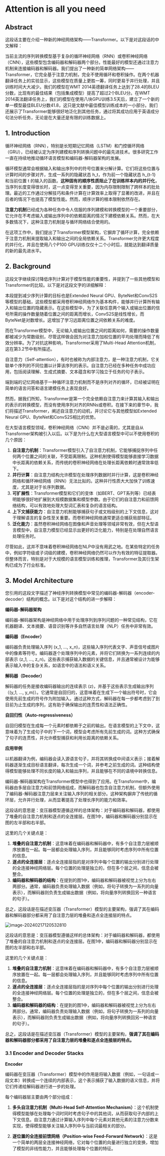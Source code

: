 # Attention is all you need





## Abstract



这段话主要在介绍一种新的神经网络架构——Transformer。以下是对这段话的中文解释：

当前主流的序列转换模型基于复杂的循环神经网络（RNN）或卷积神经网络（CNN），这些模型包含编码器和解码器两个部分。性能最好的模型还通过注意力机制来连接编码器和解码器。我们提出了一种新的简单网络架构——Transformer，它完全基于注意力机制，完全不使用循环和卷积操作。在两个机器翻译任务上的实验显示，这些模型在质量上更胜一筹，同时更易于并行处理，并且训练时间大大减少。我们的模型在WMT 2014英德翻译任务上达到了28.4的BLEU分数，比现有的最佳结果（包括集成模型）提高了超过2个BLEU分。在WMT 2014英法翻译任务上，我们的模型在使用八块GPU训练3.5天后，建立了一个新的单一模型最佳BLEU分数41.8，这只是文献中最佳模型训练成本的一小部分。我们还展示了Transformer能够很好地泛化到其他任务，通过将其成功应用于英语成分句法分析任务，无论是在大量还是有限的训练数据上。



## 1. Introduction

循环神经网络（RNN），特别是长短期记忆网络（LSTM）和门控循环网络（GRU），已经被认定为序列建模和序列转换问题中的最先进技术。很多研究工作一直在持续地推动循环语言模型和编码器-解码器架构的发展。

循环模型通常会根据输入和输出序列中的符号位置来分解计算。它们将这些位置与计算时间的步骤对齐，生成一系列的隐藏状态 h_t，作为前一个隐藏状态 h_{t-1} 和当前位置 t 的输入的函数。**这种固有的顺序性质阻止了在训练样本内的并行化**，当序列长度变得很长时，这一点变得至关重要，因为内存限制限制了跨样本的批处理。最近的工作通过分解技巧和条件计算在计算效率上取得了显著的改进，并且在后者的情况下也提高了模型性能。然而，顺序计算的根本限制依然存在。

**注意力机制**已经成为各种任务中令人信服的序列建模和转换模型的一个重要部分，它允许在不考虑输入或输出序列中的依赖距离的情况下建模依赖关系。然而，在大多数情况下，这种注意力机制是与循环网络结合使用的。

在这项工作中，我们提出了Transformer模型架构，它摒弃了循环计算，完全依赖于注意力机制来提取输入和输出之间的全局依赖关系。Transformer允许更大程度的并行化，并且在使用八个P100 GPU训练仅仅十二个小时后，就能达到翻译质量的新的最先进水平。



## 2. Background



这段文字继续探讨降低序列计算对于模型性能的重要性，并提到了一些其他模型和Transformer的比较。以下是对这段文字的详细解释：

本段提到减少序列计算的目标也是Extended Neural GPU、ByteNet和ConvS2S等模型的基础，这些模型都采用卷积神经网络作为基本构件，能够并行计算所有输入和输出位置的隐藏表示。在这些模型中，为了关联任意两个输入或输出位置的信号所需的操作数量随着位置之间的距离而增长，ConvS2S是线性增长，而ByteNet是对数增长。这增加了学习远距离位置之间依赖关系的难度。

而在Transformer模型中，无论输入或输出位置之间的距离如何，需要的操作数量都被减少为常数级别，尽管这样做会因为对注意力加权位置的平均处理而降低了有效分辨率。为了对抗这种影响，Transformer采用了Multi-Head Attention机制，这在第3.2节中有所描述。

自注意力（Self-attention），有时也被称为内部注意力，是一种注意力机制，它关联单个序列的不同位置以计算该序列的表示。自注意力已经在多种任务中成功应用，包括阅读理解、生成式摘要、文本蕴含和学习独立于任务的句子表示。

端到端的记忆网络基于一种循环注意力机制而不是序列对齐的循环，已经被证明在简单的语言问答和语言建模任务上表现良好。

然而，据我们所知，Transformer是第一个完全依赖自注意力来计算其输入和输出的表示的转换模型，而没有使用序列对齐的RNNs或卷积。在接下来的章节中，我们将描述Transformer，阐述自注意力的动机，并讨论它与其他模型如Extended Neural GPU、ByteNet和ConvS2S相比的优势。





在大型语言模型领域，卷积神经网络（CNN）并不是必需的，尤其是自从Transformer架构被引入以后。以下是为什么在大型语言模型中可以不使用卷积的几个原因：

1. **自注意力机制**：Transformer模型引入了自注意力机制，它能够捕捉序列中任何两个位置之间的关联，不受距离限制。这种机制使得模型能够直接学习数据中长距离的依赖关系，而传统的卷积神经网络在处理长距离依赖时通常效率低下。
2. **并行计算**：自注意力结构允许模型在处理序列数据时并行计算，这是卷积神经网络和循环神经网络（RNN）无法比拟的。这种并行性质大大加快了训练速度，尤其是对于长序列数据。
3. **可扩展性**：Transformer模型和它们的变体（如BERT、GPT系列等）已经表明能够很好地扩展到大规模数据集和模型参数。由于它们的自注意力和前馈网络结构，可以有效地处理大型词汇表和复杂的语言结构。
4. **上下文捕获能力**：自注意力机制能够捕获句子或文档级别的上下文信息，这对于理解语言的复杂性至关重要。而卷积神经网络通常更适合捕获局部特征。
5. **泛化能力**：虽然卷积神经网络在图像和声音处理等领域非常有效，但在大型语言模型中，自注意力模型已经显示出更好的泛化能力，特别是在处理自然语言处理任务时。

尽管如此，这并不意味着卷积神经网络在NLP中没有用武之地。在某些特定的任务中，例如字符级或子词级的建模，卷积神经网络仍然可以作为有效的特征提取器。但整体而言，特别是对于大规模的语言模型训练和推理，Transformer及其衍生架构已成为了行业标准。







## 3. Model Architecture

您引用的这段文字描述了神经序列转换模型中常见的编码器-解码器（encoder-decoder）结构的概念。以下是对这个结构的进一步解释：



**编码器-解码器架构**

编码器-解码器架构是神经网络中用于处理序列到序列问题的一种常见结构，它在机器翻译、文本摘要、语音识别等许多自然语言处理（NLP）任务中非常有效。



**编码器（Encoder）**

编码器负责处理输入序列 \(x_1, ..., x_n\)，这些输入序列代表文字、声音信号或图片中的像素等符号。编码器逐个处理序列中的元素，并将它们转换为一系列连续的内部表示 \(z_1, ..., z_n\)。这些表示捕获输入数据的关键信息，并且通常被设计为能够表示输入中的复杂关系，如语言中的语法和语义关系。



**解码器（Decoder）**

解码器的任务是接收编码器输出的连续表示 \(z\)，并基于这些表示生成输出序列（\(y_1, ..., y_m\)）。它通常是自回归的，这意味着在生成下一个输出符号时，它会使用先前生成的符号作为附加输入。通过这种方式，解码器在每一步都考虑到了到目前为止生成的序列，这有助于确保输出的连贯性和语法正确性。



**自回归性（Auto-regressiveness）**

自回归模型在生成每一个元素时都依赖于之前的输出。在语言模型的上下文中，这意味着为了生成句子中的下一个词，模型会考虑所有先前生成的词。这种方式确保了句子的连贯性，并允许模型捕获和利用长距离的依赖关系。



**应用举例**

以机器翻译为例，编码器会读入源语言句子，并将其转换成中间语义表示；接着解码器逐渐生成目标语言翻译，每次生成一个词，并参考之前生成的词。这种结构使得模型能够处理不同长度的输入和输出序列，并且能够在不同的语境中转换信息。



编码器-解码器架构在Transformer模型中也得到了应用。在Transformer中，编码器由多层自注意力和前馈网络组成，而解码器也包含自注意力机制，但额外使用了编码器-解码器注意力层来关注输入序列的相关部分。这种架构摒弃了传统的循环层，允许并行处理，从而显著提高了处理长序列的能力和效率。



这段话的意思是：变压器模型遵循这样的总体架构：对于编码器和解码器，都使用了堆叠的自注意力机制和逐点的全连接层。在图1中，编码器和解码器分别显示在图的左半部和右半部。

这里的几个关键点是：

1. **堆叠的自注意力机制**：这意味着在编码器和解码器中，有多个自注意力层被顺序放置在一起。每一层都会处理输入序列，并且能够同时考虑序列中所有位置的信息。
2. **逐点的全连接层**：逐点全连接层指的是对序列中每个位置的输出分别进行处理的全连接神经网络层。每个位置的处理是独立的，但在多个层之间，信息会被整合。
3. **编码器和解码器的结构**：在提到的图1中，编码器和解码器被视觉上分为左右两部分。通常，编码器负责处理输入数据（例如，将句子转换为一系列的向量表示），而解码器则负责生成输出数据（例如，将向量序列转换回另一种语言的句子）。

总之，这段话是在描述变压器（Transformer）模型的主要架构，强调了其在编码器和解码器部分都采用了自注意力层的堆叠和逐点全连接层的特点。

![image-20240217120532810](assets/image-20240217120532810.png)





这段话的意思是：变压器模型遵循这样的总体架构：对于编码器和解码器，都使用了堆叠的自注意力机制和逐点的全连接层。在图1中，编码器和解码器分别显示在图的左半部和右半部。

这里的几个关键点是：

1. **堆叠的自注意力机制**：这意味着在编码器和解码器中，有多个自注意力层被顺序放置在一起。每一层都会处理输入序列，并且能够同时考虑序列中所有位置的信息。
2. **逐点的全连接层**：逐点全连接层指的是对序列中每个位置的输出分别进行处理的全连接神经网络层。每个位置的处理是独立的，但在多个层之间，信息会被整合。
3. **编码器和解码器的结构**：在提到的图1中，编码器和解码器被视觉上分为左右两部分。通常，编码器负责处理输入数据（例如，将句子转换为一系列的向量表示），而解码器则负责生成输出数据（例如，将向量序列转换回另一种语言的句子）。

总之，这段话是在描述变压器（Transformer）模型的主要架构，**强调了其在编码器和解码器部分都采用了自注意力层的堆叠和逐点全连接层的特点。**



### 3.1 Encoder and Decoder Stacks



**Encoder**

编码器在变压器（Transformer）模型中的作用是将输入数据（例如，一句话或一段文本）转换成一个连续的内部表示，这个表示捕获了输入数据的语义信息，并将它们传递给解码器进行进一步的处理。

每个编码器层主要由两个部分组成：

1. **多头自注意力机制（Multi-Head Self-Attention Mechanism）**：这个机制使得模型能够在处理每个词时同时考虑句子中的其他词，从而获取句子内部的上下文信息。自注意力通过计算输入序列中每个元素对其他元素的注意力分数来实现，使得模型能够关注输入序列中与当前词最相关的部分。

   

2. **逐位置的全连接前馈网络（Position-wise Feed-Forward Network）**：这是一个简单的两层全连接神经网络，它对每个位置的向量进行独立的变换，增加了模型的非线性能力，并且能够处理每个位置的特征。
